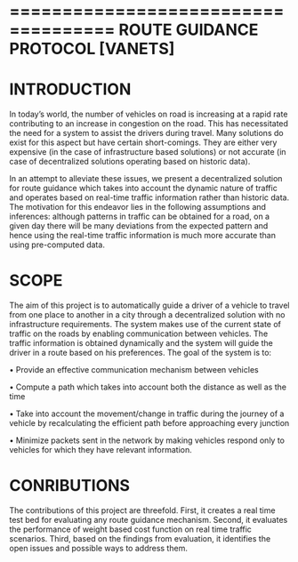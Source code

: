 ====================================
ROUTE GUIDANCE PROTOCOL [VANETS]
====================================

INTRODUCTION
============

In today’s world, the number of vehicles on road is increasing at a rapid
rate contributing to an increase in congestion on the road. This has necessitated the need for a system to assist the drivers during travel. Many solutions do exist for this aspect but have certain short-comings. They are either very expensive (in the case of infrastructure based solutions) or not accurate (in case of
decentralized solutions operating based on historic data).

In an attempt to alleviate these issues, we present a decentralized solution
for route guidance which takes into account the dynamic nature of traffic and
operates based on real-time traffic information rather than historic data. The
motivation for this endeavor lies in the following assumptions and inferences:
although patterns in traffic can be obtained for a road, on a given day there will be many deviations from the expected pattern and hence using the real-time
traffic information is much more accurate than using pre-computed data.

SCOPE
=====

The aim of this project is to automatically guide a driver of a vehicle to
travel from one place to another in a city through a decentralized solution with
no infrastructure requirements. The system makes use of the current state of
traffic on the roads by enabling communication between vehicles. The traffic
information is obtained dynamically and the system will guide the driver in a
route based on his preferences. The goal of the system is to:

• Provide an effective communication mechanism between vehicles

• Compute a path which takes into account both the distance as well as the
time

• Take into account the movement/change in traffic during the journey of
a vehicle by recalculating the efficient path before approaching every
junction

• Minimize packets sent in the network by making vehicles respond only to
vehicles for which they have relevant information.

CONRIBUTIONS
============

The contributions of this project are threefold. First, it creates a real time
test bed for evaluating any route guidance mechanism. Second, it evaluates the
performance of weight based cost function on real time traffic scenarios. Third,
based on the findings from evaluation, it identifies the open issues and possible ways to address them.
